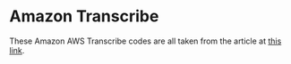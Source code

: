 # Amazon Transcribe

These Amazon AWS Transcribe codes are all taken from the article at [this link](https://medium.com/@hs20238/how-to-use-aws-transcribe-javascript-sdk-with-angular-637fe12c8b16).